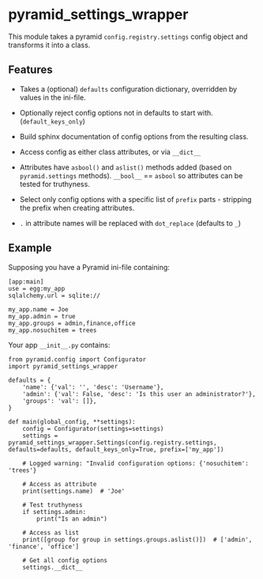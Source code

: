 pyramid_settings_wrapper
========================

This module takes a pyramid `config.registry.settings` config object and transforms it into a class.

Features
--------

* Takes a (optional) `defaults` configuration dictionary, overridden by values in the ini-file.

* Optionally reject config options not in defaults to start with. (`default_keys_only`)

* Build sphinx documentation of config options from the resulting class.

* Access config as either class attributes, or via `__dict__`

* Attributes have `asbool()` and `aslist()` methods added (based on `pyramid.settings` methods).
  `__bool__` == `asbool` so attributes can be tested for truthyness.

* Select only config options with a specific list of `prefix` parts - stripping the prefix when creating attributes.

* `.` in attribute names will be replaced with `dot_replace` (defaults to `_`)


Example
--------

Supposing you have a Pyramid ini-file containing:

```
[app:main]
use = egg:my_app
sqlalchemy.url = sqlite://

my_app.name = Joe
my_app.admin = true
my_app.groups = admin,finance,office
my_app.nosuchitem = trees
```

Your app `__init__.py` contains:

```
from pyramid.config import Configurator
import pyramid_settings_wrapper

defaults = {
    'name': {'val': '', 'desc': 'Username'},
    'admin': {'val': False, 'desc': 'Is this user an administrator?'},
    'groups': 'val': []},
}

def main(global_config, **settings):
    config = Configurator(settings=settings)
    settings = pyramid_settings_wrapper.Settings(config.registry.settings, defaults=defaults, default_keys_only=True, prefix=['my_app'])

    # Logged warning: "Invalid configuration options: {'nosuchitem': 'trees'}

    # Access as attribute
    print(settings.name)  # 'Joe'

    # Test truthyness
    if settings.admin:
        print("Is an admin")

    # Access as list
    print([group for group in settings.groups.aslist()])  # ['admin', 'finance', 'office']

    # Get all config options
    settings.__dict__
```
